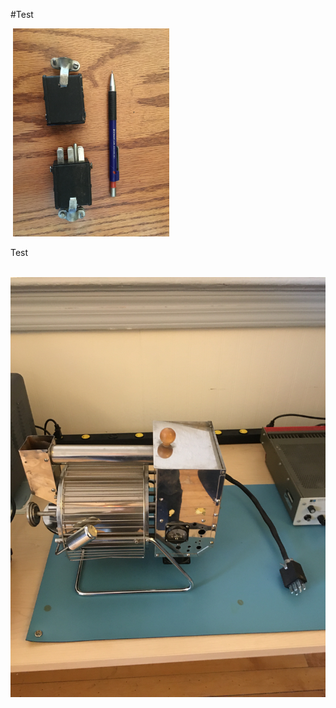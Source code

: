 ﻿#Test

﻿
[<img src="./Images/IMG_1638.JPG" width="250"/>](./Images/IMG_1638.JPG)

Test

﻿
![Roaster](./Images/IMG_1791.JPG "Roaster")


